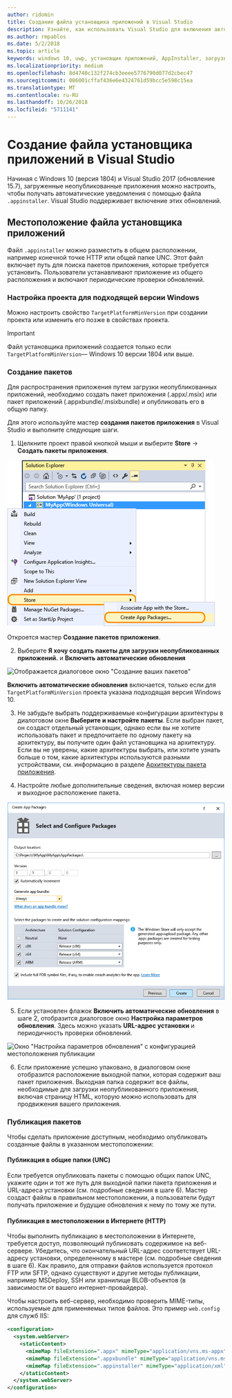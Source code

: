 ```yaml
---
author: ridomin
title: Создание файла установщика приложений в Visual Studio
description: Узнайте, как использовать Visual Studio для включения автоматических обновлений с помощью файла .appinstaller.
ms.author: rmpablos
ms.date: 5/2/2018
ms.topic: article
keywords: windows 10, uwp, установщик приложений, AppInstaller, загрузка неопубликованного приложения
ms.localizationpriority: medium
ms.openlocfilehash: 8d4740c132f274cb3eeee5776790d077d2cbec47
ms.sourcegitcommit: 086001cffaf436e6e4324761d59bcc5e598c15ea
ms.translationtype: MT
ms.contentlocale: ru-RU
ms.lasthandoff: 10/26/2018
ms.locfileid: "5711141"
---
```

# <a name="create-an-app-installer-file-with-visual-studio"></a>Создание файла установщика приложений в Visual Studio

Начиная с Windows 10 (версия 1804) и Visual Studio 2017 (обновление 15.7), загруженные неопубликованные приложения можно настроить, чтобы получать автоматические уведомления с помощью файла `.appinstaller`. Visual Studio поддерживает включение этих обновлений.

## <a name="app-installer-file-location"></a>Местоположение файла установщика приложений
Файл `.appinstaller` можно разместить в общем расположении, например конечной точке HTTP или общей папке UNC. Этот файл включает путь для поиска пакетов приложения, которые требуется установить. Пользователи устанавливают приложение из общего расположения и включают периодические проверки обновлений. 


### <a name="configure-the-project-to-target-the-correct-windows-version"></a>Настройка проекта для подходящей версии Windows

Можно настроить свойство `TargetPlatformMinVersion` при создании проекта или изменить его позже в свойствах проекта. 

>[!IMPORTANT]
> Файл установщика приложений создается только если `TargetPlatformMinVersion`— Windows 10 версии 1804 или выше.


### <a name="create-packages"></a>Создание пакетов

Для распространения приложения путем загрузки неопубликованных приложений, необходимо создать пакет приложения (.appx/.msix) или пакет приложений (.appxbundle/.msixbundle) и опубликовать его в общую папку.

Для этого используйте мастер **создания пакетов приложения** в Visual Studio и выполните следующие шаги.

1. Щелкните проект правой кнопкой мыши и выберите **Store** -> **Создать пакеты приложения**.  

![Контекстное меню с возможностью перехода в мастер создания пакетов приложений](images/packaging-screen2.jpg)   

Откроется мастер **Создание пакетов приложения**.

2. Выберите **Я хочу создать пакеты для загрузки неопубликованных приложений.** и **Включить автоматические обновления**  

![Отображается диалоговое окно "Создание ваших пакетов"](images/select-sideloading.png)  

**Включить автоматические обновления** включается, только если для `TargetPlatformMinVersion` проекта указана подходящая версия Windows 10.

3. Не забудьте выбрать поддерживаемые конфигурации архитектуры в диалоговом окне **Выберите и настройте пакеты**. Если выбран пакет, он создаст отдельный установщик, однако если вы не хотите использовать пакет и предпочитаете по одному пакету на архитектуру, вы получите один файл установщика на архитектуру.  Если вы не уверены, какие архитектуры выбрать, или хотите узнать больше о том, какие архитектуры используются разными устройствами, см. информацию в разделе [Архитектуры пакета приложения](device-architecture.md).

4. Настройте любые дополнительные сведения, включая номер версии и выходное расположение пакета.

![Окно "Создание пакетов приложений" с конфигурацией пакета](images/packaging-screen5.jpg)  

5. Если установлен флажок **Включить автоматические обновления** в шаге 2, отобразится диалоговое окно **Настройка параметров обновления**. Здесь можно указать **URL-адрес установки** и периодичность проверки обновлений.

![Окно "Настройка параметров обновления" с конфигурацией местоположения публикации](images/sideloading-screen.png)  

6. Если приложение успешно упаковано, в диалоговом окне отобразится расположение выходной папки, которая содержит ваш пакет приложения. Выходная папка содержит все файлы, необходимые для загрузки неопубликованного приложения, включая страницу HTML, которую можно использовать для продвижения вашего приложения.

### <a name="publish-packages"></a>Публикация пакетов

Чтобы сделать приложение доступным, необходимо опубликовать созданные файлы в указанном местоположении:

#### <a name="publish-to-shared-folders-unc"></a>Публикация в общие папки (UNC)

Если требуется опубликовать пакеты с помощью общих папок UNC, укажите один и тот же путь для выходной папки пакета приложения и URL-адреса установки (см. подробные сведения в шаге 6). Мастер создаст файлы в правильном местоположении, а пользователи будут получать приложение и будущие обновления к нему по тому же пути.

#### <a name="publish-to-a-web-location-http"></a>Публикация в местоположении в Интернете (HTTP)

Чтобы выполнить публикацию в местоположении в Интернете, требуется доступ, позволяющий публиковать содержимое на веб-сервере. Убедитесь, что окончательный URL-адрес соответствует URL-адресу установки, определенному в мастере (см. подробные сведения в шаге 6). Как правило, для отправки файлов используется протокол FTP или SFTP, однако существуют и другие методы публикации, например MSDeploy, SSH или хранилище BLOB-объектов (в зависимости от вашего интернет-провайдера).

Чтобы настроить веб-сервер, необходимо проверить MIME-типы, используемые для применяемых типов файлов. Это пример `web.config` для служб IIS:

```xml
<configuration>
  <system.webServer>
    <staticContent>
      <mimeMap fileExtension=".appx" mimeType="application/vns.ms-appx" />
      <mimeMap fileExtension=".appxbundle" mimeType="application/vns.ms-appx" />
      <mimeMap fileExtension=".appinstaller" mimeType="application/xml" />
    </staticContent>  
  </system.webServer>  
</configuration>
```





















